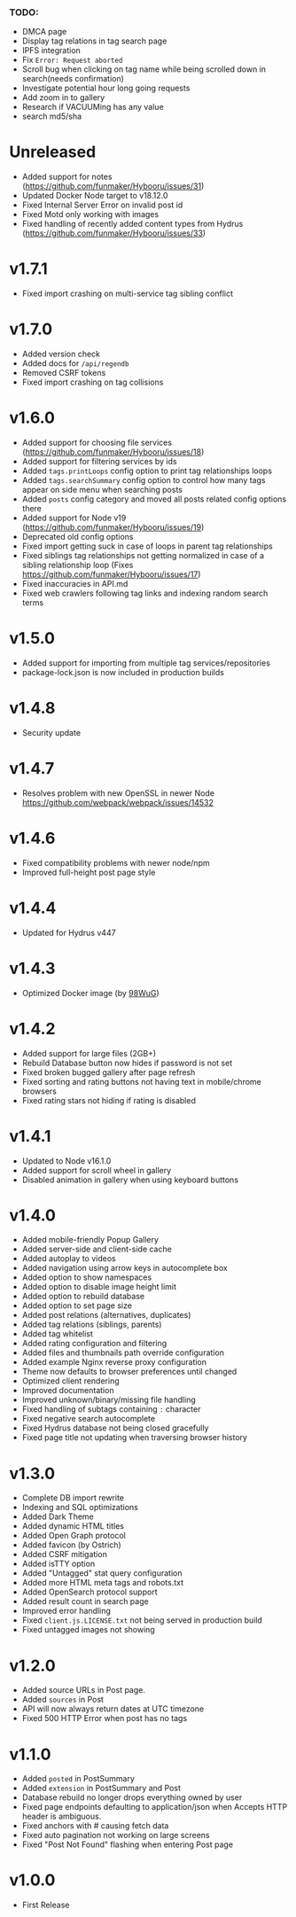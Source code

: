 
### TODO:

- DMCA page
- Display tag relations in tag search page
- IPFS integration
- Fix `Error: Request aborted`
- Scroll bug when clicking on tag name while being scrolled down in search(needs confirmation)
- Investigate potential hour long going requests
- Add zoom in to gallery
- Research if VACUUMing has any value
- search md5/sha


# Unreleased

- Added support for notes (https://github.com/funmaker/Hybooru/issues/31)
- Updated Docker Node target to v18.12.0
- Fixed Internal Server Error on invalid post id
- Fixed Motd only working with images
- Fixed handling of recently added content types from Hydrus (https://github.com/funmaker/Hybooru/issues/33)


# v1.7.1

- Fixed import crashing on multi-service tag sibling conflict


# v1.7.0

- Added version check
- Added docs for `/api/regendb`
- Removed CSRF tokens
- Fixed import crashing on tag collisions


# v1.6.0

- Added support for choosing file services (https://github.com/funmaker/Hybooru/issues/18)
- Added support for filtering services by ids
- Added `tags.printLoops` config option to print tag relationships loops
- Added `tags.searchSummary` config option to control how many tags appear on side menu when searching posts
- Added `posts` config category and moved all posts related config options there
- Added support for Node v19 (https://github.com/funmaker/Hybooru/issues/19)
- Deprecated old config options
- Fixed import getting suck in case of loops in parent tag relationships
- Fixed siblings tag relationships not getting normalized in case of a sibling relationship loop (Fixes https://github.com/funmaker/Hybooru/issues/17)
- Fixed inaccuracies in API.md
- Fixed web crawlers following tag links and indexing random search terms


# v1.5.0

- Added support for importing from multiple tag services/repositories
- package-lock.json is now included in production builds


# v1.4.8

- Security update


# v1.4.7

- Resolves problem with new OpenSSL in newer Node https://github.com/webpack/webpack/issues/14532


# v1.4.6

- Fixed compatibility problems with newer node/npm
- Improved full-height post page style


# v1.4.4

- Updated for Hydrus v447


# v1.4.3

- Optimized Docker image (by [98WuG](https://github.com/98WuG))


# v1.4.2

- Added support for large files (2GB+)
- Rebuild Database button now hides if password is not set
- Fixed broken bugged gallery after page refresh
- Fixed sorting and rating buttons not having text in mobile/chrome browsers
- Fixed rating stars not hiding if rating is disabled 


# v1.4.1

- Updated to Node v16.1.0
- Added support for scroll wheel in gallery
- Disabled animation in gallery when using keyboard buttons


# v1.4.0

- Added mobile-friendly Popup Gallery
- Added server-side and client-side cache
- Added autoplay to videos
- Added navigation using arrow keys in autocomplete box
- Added option to show namespaces
- Added option to disable image height limit
- Added option to rebuild database
- Added option to set page size
- Added post relations (alternatives, duplicates)
- Added tag relations (siblings, parents)
- Added tag whitelist
- Added rating configuration and filtering
- Added files and thumbnails path override configuration
- Added example Nginx reverse proxy configuration
- Theme now defaults to browser preferences until changed
- Optimized client rendering
- Improved documentation
- Improved unknown/binary/missing file handling
- Fixed handling of subtags containing `:` character
- Fixed negative search autocomplete
- Fixed Hydrus database not being closed gracefully
- Fixed page title not updating when traversing browser history


# v1.3.0

- Complete DB import rewrite
- Indexing and SQL optimizations
- Added Dark Theme
- Added dynamic HTML titles
- Added Open Graph protocol
- Added favicon (by Ostrich)
- Added CSRF mitigation
- Added isTTY option
- Added "Untagged" stat query configuration
- Added more HTML meta tags and robots.txt
- Added OpenSearch protocol support
- Added result count in search page
- Improved error handling
- Fixed `client.js.LICENSE.txt` not being served in production build 
- Fixed untagged images not showing


# v1.2.0

- Added source URLs in Post page.
- Added `sources` in Post
- API will now always return dates at UTC timezone
- Fixed 500 HTTP Error when post has no tags


# v1.1.0

- Added `posted` in PostSummary
- Added `extension` in PostSummary and Post
- Database rebuild no longer drops everything owned by user
- Fixed page endpoints defaulting to application/json when Accepts HTTP header is ambiguous.
- Fixed anchors with # causing fetch data
- Fixed auto pagination not working on large screens
- Fixed "Post Not Found" flashing when entering Post page


# v1.0.0

- First Release
